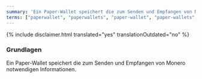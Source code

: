 ```yaml
---
summary: 'Ein Paper-Wallet speichert die zum Senden und Empfangen von Monero notwendigen Informationen'
terms: ["paperwallet", "paperwallets", "paper-wallet", "paper-wallets", "Paper-Wallet", "Paper-Wallets"]
---
```


{% include disclaimer.html translated="yes" translationOutdated="no" %}

### Grundlagen

Ein Paper-Wallet speichert die zum Senden und Empfangen von Monero
notwendigen Informationen.
